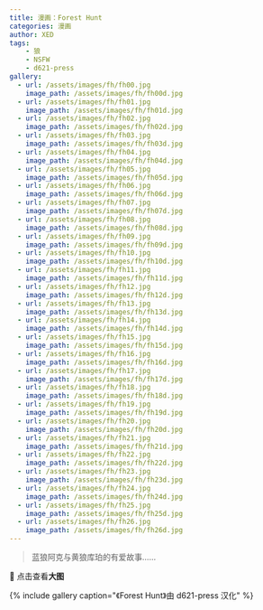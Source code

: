 ```yaml
---
title: 漫画：Forest Hunt
categories: 漫画
author: XED
tags: 
    - 狼
    - NSFW
    - d621-press
gallery:
  - url: /assets/images/fh/fh00.jpg
    image_path: /assets/images/fh/fh00d.jpg
  - url: /assets/images/fh/fh01.jpg
    image_path: /assets/images/fh/fh01d.jpg
  - url: /assets/images/fh/fh02.jpg
    image_path: /assets/images/fh/fh02d.jpg
  - url: /assets/images/fh/fh03.jpg
    image_path: /assets/images/fh/fh03d.jpg
  - url: /assets/images/fh/fh04.jpg
    image_path: /assets/images/fh/fh04d.jpg
  - url: /assets/images/fh/fh05.jpg
    image_path: /assets/images/fh/fh05d.jpg
  - url: /assets/images/fh/fh06.jpg
    image_path: /assets/images/fh/fh06d.jpg
  - url: /assets/images/fh/fh07.jpg
    image_path: /assets/images/fh/fh07d.jpg
  - url: /assets/images/fh/fh08.jpg
    image_path: /assets/images/fh/fh08d.jpg
  - url: /assets/images/fh/fh09.jpg
    image_path: /assets/images/fh/fh09d.jpg
  - url: /assets/images/fh/fh10.jpg
    image_path: /assets/images/fh/fh10d.jpg
  - url: /assets/images/fh/fh11.jpg
    image_path: /assets/images/fh/fh11d.jpg
  - url: /assets/images/fh/fh12.jpg
    image_path: /assets/images/fh/fh12d.jpg
  - url: /assets/images/fh/fh13.jpg
    image_path: /assets/images/fh/fh13d.jpg
  - url: /assets/images/fh/fh14.jpg
    image_path: /assets/images/fh/fh14d.jpg
  - url: /assets/images/fh/fh15.jpg
    image_path: /assets/images/fh/fh15d.jpg
  - url: /assets/images/fh/fh16.jpg
    image_path: /assets/images/fh/fh16d.jpg
  - url: /assets/images/fh/fh17.jpg
    image_path: /assets/images/fh/fh17d.jpg
  - url: /assets/images/fh/fh18.jpg
    image_path: /assets/images/fh/fh18d.jpg
  - url: /assets/images/fh/fh19.jpg
    image_path: /assets/images/fh/fh19d.jpg
  - url: /assets/images/fh/fh20.jpg
    image_path: /assets/images/fh/fh20d.jpg
  - url: /assets/images/fh/fh21.jpg
    image_path: /assets/images/fh/fh21d.jpg
  - url: /assets/images/fh/fh22.jpg
    image_path: /assets/images/fh/fh22d.jpg
  - url: /assets/images/fh/fh23.jpg
    image_path: /assets/images/fh/fh23d.jpg
  - url: /assets/images/fh/fh24.jpg
    image_path: /assets/images/fh/fh24d.jpg
  - url: /assets/images/fh/fh25.jpg
    image_path: /assets/images/fh/fh25d.jpg
  - url: /assets/images/fh/fh26.jpg
    image_path: /assets/images/fh/fh26d.jpg
---
```


> 蓝狼阿克与黄狼库珀的有爱故事……

🙈 点击查看**大图**

{% include gallery caption="《Forest Hunt》由 d621-press 汉化" %}